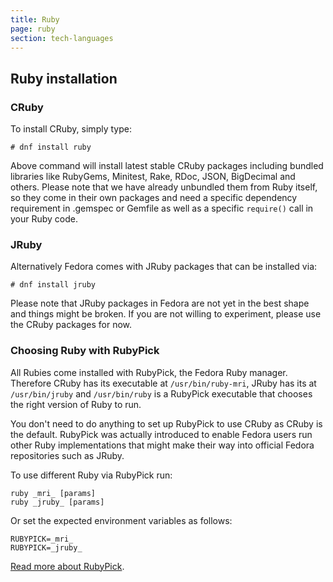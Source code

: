 ```yaml
---
title: Ruby
page: ruby
section: tech-languages
---
```


## Ruby installation

### CRuby

To install CRuby, simply type:

```
# dnf install ruby
```

Above command will install latest stable CRuby
packages including bundled libraries like RubyGems, Minitest, Rake,
RDoc, JSON, BigDecimal and others. Please note that we have
already unbundled them from Ruby itself, so they come in
their own packages and need a specific dependency requirement
in .gemspec or Gemfile as well as a specific `require()` call
in your Ruby code.

### JRuby

Alternatively Fedora comes with JRuby packages that can be installed via:

```
# dnf install jruby
```

Please note that JRuby packages in Fedora are not yet in the best shape
and things might be broken. If you are not willing to experiment, please use the CRuby packages for now.

### Choosing Ruby with RubyPick

All Rubies come installed with RubyPick, the Fedora Ruby manager. Therefore
CRuby has its executable at `/usr/bin/ruby-mri`, JRuby has its at
`/usr/bin/jruby` and `/usr/bin/ruby` is a RubyPick executable that chooses
the right version of Ruby to run.

You don't need to do anything to set up RubyPick to use CRuby as CRuby
is the default. RubyPick was actually introduced to enable Fedora users run other
Ruby implementations that might make their way into official Fedora repositories
such as JRuby.

To use different Ruby via RubyPick run:

```
ruby _mri_ [params]
ruby _jruby_ [params]
```

Or set the expected environment variables as follows:

```
RUBYPICK=_mri_
RUBYPICK=_jruby_
```

[Read more about RubyPick](https://github.com/fedora-ruby/rubypick).
